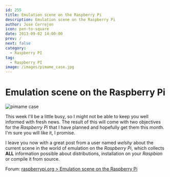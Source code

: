 ```yaml
---
id: 255
title: Emulation scene on the Raspberry Pi
description: Emulation scene on the Raspberry Pi
author: Jose Cerrejon
icon: pen-to-square
date: 2013-09-02 14:00:00
prev: /
next: false
category:
  - Raspberry PI
tag:
  - Raspberry PI
image: /images/pimame_case.jpg
---
```


# Emulation scene on the Raspberry Pi

![pimame case](/images/pimame_case.jpg)

This week I'll be a little busy, so I might not be able to keep you well informed with fresh news. The result of this will come with two objectives for the *Raspberry Pi* that I have planned and hopefully get them this month. I'm sure you will like it, I promise.

I leave you now with a great post from a user named *welshy* about the current scene in the world of emulation on the *Raspberry Pi*, which collects **ALL** information possible about distributions, installation on your *Raspbian* or compile it from source.

Forum: [raspberrypi.org > Emulation scene on the Raspberry Pi](http://www.raspberrypi.org/phpBB3/viewtopic.php?t=54357&p=414414)